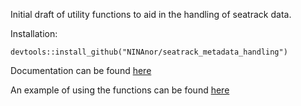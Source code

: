 Initial draft of utility functions to aid in the handling of seatrack data.

Installation:

```
devtools::install_github("NINAnor/seatrack_metadata_handling")
```

Documentation can be found [here](https://jevansbio.github.io/seatrack_functions/)

An example of using the functions can be found [here](https://jevansbio.github.io/seatrack_functions/articles/introduction.html)
